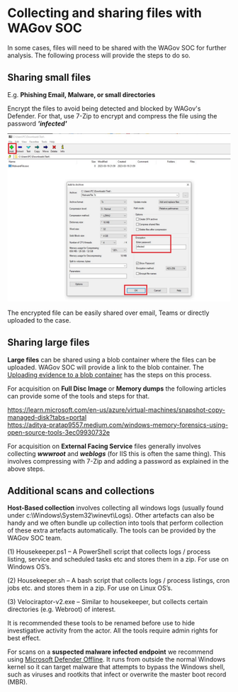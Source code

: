# Collecting and sharing files with WAGov SOC  

In some cases, files will need to be shared with the WAGov SOC for further analysis. The following process will provide the steps to do so.

## Sharing small files 

E.g. **Phishing Email, Malware, or small directories**

Encrypt the files to avoid being detected and blocked by WAGov's Defender. For that, use 7-Zip to encrypt and compress the file using the password **_'infected'_** 

![7-Zip](../images/7zipUsage.png)

The encrypted file can be easily shared over email, Teams or directly uploaded to the case. 

## Sharing large files

**Large files** can be shared using a blob container where the files can be uploaded. WAGov SOC will provide a link to the blob container. The [Uploading evidence to a blob container](https://wagov.github.io/wasocshared/#/docs/collecting-evidence) has the steps on this process. 

For acquisition on **Full Disc Image** or **Memory dumps** the following articles can provide some of the tools and steps for that. 

https://learn.microsoft.com/en-us/azure/virtual-machines/snapshot-copy-managed-disk?tabs=portal  
https://aditya-pratap9557.medium.com/windows-memory-forensics-using-open-source-tools-3ec09930732e

For acquisition on **External Facing Service** files generally involves collecting **_wwwroot_** and **_weblogs_** (for IIS this is often the same thing). This involves compressing with 7-Zip and adding a password as explained in the above steps.

## Additional scans and collections

**Host-Based collection** involves collecting all windows logs (usually found under c:\Windows\System32\winevt\Logs\). Other artefacts can also be handy and we often bundle up collection into tools that perform collection of these extra artefacts automatically. The tools can be provided by the WAGov SOC team. 

(1) Housekeeper.ps1 – A PowerShell script that collects logs / process listing, service and scheduled tasks etc and stores them in a zip. For use on Windows OS’s.

(2) Housekeeper.sh – A bash script that collects logs / process listings, cron jobs etc. and stores them in a zip. For use on Linux OS’s.

(3) Velociraptor-v2.exe – Similar to housekeeper, but collects certain directories (e.g. Webroot) of interest.

It is recommended these tools to be renamed before use to hide investigative activity from the actor. All the tools require admin rights for best effect. 

For scans on a **suspected malware infected endpoint** we recommend using [Microsoft Defender Offline](https://learn.microsoft.com/en-us/microsoft-365/security/defender-endpoint/microsoft-defender-offline?view=o365-worldwide). 
It runs from outside the normal Windows kernel so it can target malware that attempts to bypass the Windows shell, such as viruses and rootkits that infect or overwrite the master boot record (MBR).
